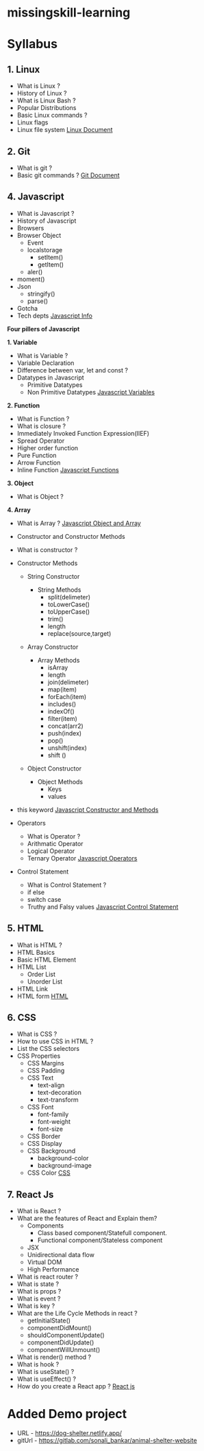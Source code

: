 # missingskill-learning

# Syllabus

## 1. Linux
- What is Linux ?
- History of Linux ?
- What is Linux Bash ?
- Popular Distributions
- Basic Linux commands ?
- Linux flags
- Linux file system    [Linux Document](linux.md)

## 2. Git
- What is git ?
- Basic git commands ?   [Git Document](git.md)



## 4. Javascript
- What is Javascript ?
- History of Javascript
- Browsers
- Browser Object
     - Event
     - localstorage
          - setItem()
          - getItem()
     - aler()
- moment()
- Json
     - stringify()
     - parse()
- Gotcha
- Tech depts   [Javascript Info ](javascriptinfo.md)

**Four pillers of Javascript**

**1. Variable**
- What is Variable ?
- Variable Declaration
- Difference between var, let and const ?
- Datatypes in Javascript
     - Primitive Datatypes
     - Non Primitive Datatypes   [Javascript Variables](variables.md)
    
**2. Function**
- What is Function ?
- What is closure ?
- Immediately Invoked Function Expression(IIEF)
- Spread Operator
- Higher order function
- Pure Function
- Arrow Function
- Inline Function   [Javascript Functions](functions.md)

**3. Object**
- What is Object ?

**4. Array**
- What is Array ?   [Javascript Object and Array](objectandarray.md)

- Constructor and Constructor Methods     
- What is constructor ?
- Constructor Methods
     - String Constructor
          - String Methods
               - split(delimeter)
               - toLowerCase()
               - toUpperCase()
               - trim()
               - length
               - replace(source,target)

     - Array Constructor
          - Array Methods
               - isArray
               - length
               - join(delimeter)
               - map(item)
               - forEach(item)
               - includes()
               - indexOf()
               - filter(item)
               - concat(arr2)
               - push(index)
               - pop()
               - unshift(index)
               - shift ()  


     - Object Constructor
          - Object Methods
               - Keys
               - values
- this keyword     [Javascript Constructor and Methods](constructorandmethods.md)

- Operators
     - What is Operator ?
     - Arithmatic Operator
     - Logical Operator
     - Ternary Operator     [Javascript Operators](operators.md)

- Control Statement
     - What is Control Statement ?
     - if else
     - switch case
     - Truthy and Falsy values     [Javascript Control Statement](controlstatement.md)

               
## 5. HTML

- What is HTML ?
- HTML Basics
- Basic HTML Element
- HTML List
     - Order List
     - Unorder List
- HTML Link 
- HTML form     [HTML](html.md)

## 6. CSS
-  What is CSS ?
- How to use CSS in HTML ?
- List the CSS selectors
- CSS Properties
     - CSS Margins
     - CSS Padding
     - CSS Text
          - text-align
          - text-decoration
          - text-transform 
     - CSS Font 
          - font-family
          - font-weight
          - font-size  
     - CSS Border
     - CSS Display
     - CSS Background
          - background-color
          - background-image
     - CSS Color       [CSS](css.md)      

         
            
## 7. React Js
- What is React ?
- What are the features of React and Explain them?
     - Components
          - Class based component/Statefull component.
          - Functional component/Stateless component
     - JSX
     - Unidirectional data flow
     - Virtual DOM
     - High Performance
- What is react router ?
- What is state ?
- What is props ?
- What is event ?
- What is key ?
- What are the Life Cycle Methods in react ?
     - getInitialState()
     - componentDidMount() 
     - shouldComponentUpdate() 
     - componentDidUpdate() 
     - componentWillUnmount()
- What is render() method ? 
- What is hook ?
- What is useState() ?
- What is useEffect() ?
- How do you create a React app ?    [React js](reactjs.md)

# Added Demo project
- URL - https://dog-shelter.netlify.app/
- gitUrl - https://gitlab.com/sonali_bankar/animal-shelter-website





